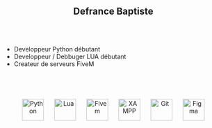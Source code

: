 ## <div align="center">Defrance Baptiste</div>  
<br><br/> 

- Developpeur Python débutant
- Developpeur / Debbuger LUA débutant
- Createur de serveurs FiveM


</br>
</br>
<p align="center">
<img style="margin: 10px" src="https://profilinator.rishav.dev/skills-assets/python-original.svg" alt="Python" height="50" /> 
<img style="margin: 10px" src="https://upload.wikimedia.org/wikipedia/commons/thumb/c/cf/Lua-Logo.svg/2048px-Lua-Logo.svg.png" alt="Lua" height="50" />    
<img style="margin: 10px" src="https://logos-world.net/wp-content/uploads/2021/03/FiveM-Logo.png" alt="Fivem" height="50" />    
<img style="margin: 10px" src="https://profilinator.rishav.dev/skills-assets/xampp.png" alt="XAMPP" height="50" />  
<img style="margin: 10px" src="https://profilinator.rishav.dev/skills-assets/git-scm-icon.svg" alt="Git" height="50" />
<img style="margin: 10px" src="https://profilinator.rishav.dev/skills-assets/figma-icon.svg" alt="Figma" height="50" />  
</p>
